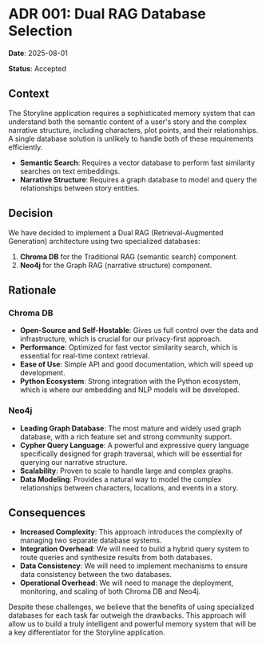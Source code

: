 # ADR 001: Dual RAG Database Selection

**Date**: 2025-08-01

**Status**: Accepted

## Context

The Storyline application requires a sophisticated memory system that can understand both the semantic content of a user's story and the complex narrative structure, including characters, plot points, and their relationships. A single database solution is unlikely to handle both of these requirements efficiently.

-   **Semantic Search**: Requires a vector database to perform fast similarity searches on text embeddings.
-   **Narrative Structure**: Requires a graph database to model and query the relationships between story entities.

## Decision

We have decided to implement a Dual RAG (Retrieval-Augmented Generation) architecture using two specialized databases:

1.  **Chroma DB** for the Traditional RAG (semantic search) component.
2.  **Neo4j** for the Graph RAG (narrative structure) component.

## Rationale

### Chroma DB

-   **Open-Source and Self-Hostable**: Gives us full control over the data and infrastructure, which is crucial for our privacy-first approach.
-   **Performance**: Optimized for fast vector similarity search, which is essential for real-time context retrieval.
-   **Ease of Use**: Simple API and good documentation, which will speed up development.
-   **Python Ecosystem**: Strong integration with the Python ecosystem, which is where our embedding and NLP models will be developed.

### Neo4j

-   **Leading Graph Database**: The most mature and widely used graph database, with a rich feature set and strong community support.
-   **Cypher Query Language**: A powerful and expressive query language specifically designed for graph traversal, which will be essential for querying our narrative structure.
-   **Scalability**: Proven to scale to handle large and complex graphs.
-   **Data Modeling**: Provides a natural way to model the complex relationships between characters, locations, and events in a story.

## Consequences

-   **Increased Complexity**: This approach introduces the complexity of managing two separate database systems.
-   **Integration Overhead**: We will need to build a hybrid query system to route queries and synthesize results from both databases.
-   **Data Consistency**: We will need to implement mechanisms to ensure data consistency between the two databases.
-   **Operational Overhead**: We will need to manage the deployment, monitoring, and scaling of both Chroma DB and Neo4j.

Despite these challenges, we believe that the benefits of using specialized databases for each task far outweigh the drawbacks. This approach will allow us to build a truly intelligent and powerful memory system that will be a key differentiator for the Storyline application.
